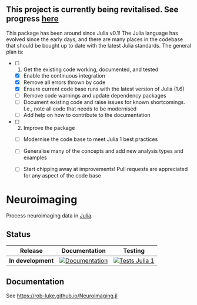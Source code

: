 ## This project is currently being revitalised. See progress [here](https://github.com/rob-luke/Neuroimaging.jl/projects/1)

This package has been around since Julia v0.1!
The Julia language has evolved since the early days,
and there are many places in the codebase that should be bought up to date with the latest Julia standards. 
The general plan is:

- [ ] 1. Get the existing code working, documented, and tested
  - [x] Enable the continuous integration
  - [x] Remove all errors thrown by code
  - [x] Ensure current code base runs with the latest version of Julia (1.6)
  - [ ] Remove code warnings and update dependency packages
  - [ ] Document existing code and raise issues for known shortcomings. I.e., note all code that needs to be modernised
  - [ ] Add help on how to contribute to the documentation 
- [ ] 2. Improve the package
  - [ ] Modernise the code base to meet Julia 1 best practices
  - [ ] Generalise many of the concepts and add new analysis types and examples
  - [ ] Start chipping away at improvements! Pull requests are appreciated for any aspect of the code base


# Neuroimaging

Process neuroimaging data in [Julia](http://julialang.org/).  


## Status

| Release            | Documentation                                                                                                 | Testing                                                                                                                                                            |
|--------------------|---------------------------------------------------------------------------------------------------------------|--------------------------------------------------------------------------------------------------------------------------------------------------------------------|
| **In development** | [![Documentation](https://img.shields.io/badge/Documentation-dev-green)](https://rob-luke.github.io/Neuroimaging.jl/)  | [![Tests Julia 1](https://github.com/rob-luke/Neuroimaging.jl/actions/workflows/runtests.yml/badge.svg)](https://github.com/rob-luke/Neuroimaging.jl/actions/workflows/runtests.yml) |  


## Documentation

See https://rob-luke.github.io/Neuroimaging.jl
